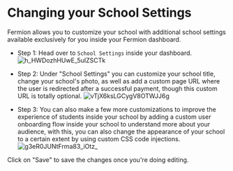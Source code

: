 # Changing your School Settings

Fermion allows you to customize your school with additional school settings available exclusively for you inside your Fermion dashboard. 

* Step 1: 
Head over to `School Settings` inside your dashboard. 
![h_HWDozhHUwE_5uIZSCTk](https://creator-assets.codedamn.com/fermion-instructor/07-08-2024/instructor_66467ae8ada1f52e23942268/h_HWDozhHUwE_5uIZSCTk)

* Step 2: 
Under "School Settings" you can customize your school title, change your school's photo, as well as add a custom page URL where the user is redirected after a successful payment, though this custom URL is totally optional.
![vTjX6ksLGCygV8OTWJJ6g](https://creator-assets.codedamn.com/fermion-instructor/09-08-2024/instructor_66467ae8ada1f52e23942268/vTjX6ksLGCygV8OTWJJ6g)

* Step 3: 
You can also make a few more customizations to improve the experience of students inside your school by adding a custom user onboarding flow inside your school to understand more about your audience, with this, you can also change the appearance of your school to a certain extent by using custom CSS code injections. 
![g3eR0JUNtFrma83_iOtz_](https://creator-assets.codedamn.com/fermion-instructor/09-08-2024/instructor_66467ae8ada1f52e23942268/g3eR0JUNtFrma83_iOtz_)


Click on "Save" to save the changes once you're doing editing. 